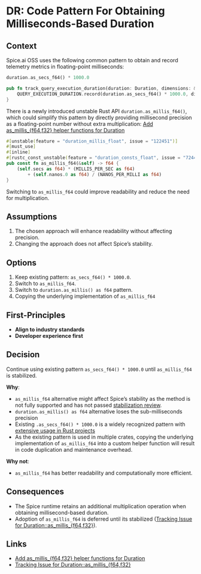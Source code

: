 # DR: Code Pattern For Obtaining Milliseconds-Based Duration

## Context

Spice.ai OSS uses the following common pattern to obtain and record telemetry metrics in floating-point milliseconds: 

```rust
duration.as_secs_f64() * 1000.0
```

```rust
pub fn track_query_execution_duration(duration: Duration, dimensions: &[KeyValue]) {
    QUERY_EXECUTION_DURATION.record(duration.as_secs_f64() * 1000.0, dimensions);
}
```

There is a newly introduced unstable Rust API `duration.as_millis_f64()`, which could simplify this pattern by directly providing millisecond precision as a floating-point number without extra multiplication: [Add as_millis_{f64,f32} helper functions for Duration](https://github.com/rust-lang/libs-team/issues/349)

```rust
#[unstable(feature = "duration_millis_float", issue = "122451")]
#[must_use]
#[inline]
#[rustc_const_unstable(feature = "duration_consts_float", issue = "72440")]
pub const fn as_millis_f64(&self) -> f64 {
    (self.secs as f64) * (MILLIS_PER_SEC as f64)
        + (self.nanos.0 as f64) / (NANOS_PER_MILLI as f64)
}
```

Switching to `as_millis_f64` could improve readability and reduce the need for multiplication.

## Assumptions

1. The chosen approach will enhance readability without affecting precision.
1. Changing the approach does not affect Spice’s stability.

## Options

1. Keep existing pattern: `as_secs_f64() * 1000.0`.
1. Switch to `as_millis_f64`.
1. Switch to `duration.as_millis() as f64` pattern.
1. Copying the underlying implementation of `as_millis_f64`

## First-Principles

- **Align to industry standards**
- **Developer experience first**

## Decision

Continue using existing pattern `as_secs_f64() * 1000.0` until `as_millis_f64` is stabilized.

**Why**:

- `as_millis_f64` alternative might affect Spice’s stability as the method is not fully supported and has not passed [stabilization review](https://std-dev-guide.rust-lang.org/development/stabilization.html).
- `duration.as_millis() as f64` alternative loses the sub-milliseconds precision
- Existing `.as_secs_f64() * 1000.0` is a widely recognized pattern with [extensive usage in Rust projects](https://github.com/search?q=%22.as_secs_f64%28%29+*+1000.0%22+language%3ARust+&type=code)
- As the existing pattern is used in multiple crates, copying the underlying implementation of `as_millis_f64` into a custom helper function will result in code duplication and maintenance overhead.

**Why not**:

- `as_millis_f64` has better readability and computationally more efficient.

## Consequences

- The Spice runtime retains an additional multiplication operation when obtaining millisecond-based duration.
- Adoption of `as_millis_f64` is deferred until its stabilized ([Tracking Issue for Duration::as_millis_{f64,f32}](https://github.com/rust-lang/rust/issues/122451)).

## Links

- [Add as_millis_{f64,f32} helper functions for Duration](https://github.com/rust-lang/libs-team/issues/349)
- [Tracking Issue for Duration::as_millis_{f64,f32}](https://github.com/rust-lang/rust/issues/122451)